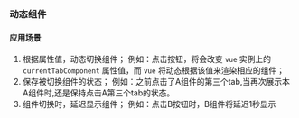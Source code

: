 
### 动态组件
#### 应用场景
1. 根据属性值，动态切换组件；
例如：点击按钮，将会改变 `vue` 实例上的 `currentTabComponent` 属性值，而 `vue` 将动态根据该值来渲染相应的组件；
2. 保存被切换组件的状态；
例如：之前点击了A组件的第三个tab,当再次展示本A组件时,还是保持点击A第三个tab的状态。
3. 组件切换时，延迟显示组件；
例如：点击B按钮时，B组件将延迟1秒显示